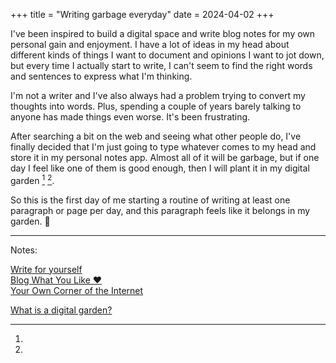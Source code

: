 +++
title = "Writing garbage everyday"
date = 2024-04-02
+++

I've been inspired to build a digital space and write blog notes for my own personal gain and enjoyment. I have a lot of ideas in my head about different kinds of things I want to document and opinions I want to jot down, but every time I actually start to write, I can't seem to find the right words and sentences to express what I'm thinking.

I'm not a writer and I've also always had a problem trying to convert my thoughts into words. Plus, spending a couple of years barely talking to anyone has made things even worse. It's been frustrating.
 
After searching a bit on the web and seeing what other people do, I've finally decided that I'm just going to type whatever comes to my head and store it in my personal notes app. Almost all of it will be garbage, but if one day I feel like one of them is good enough, then I will plant it in my digital garden [^1] [^2]. 

So this is the first day of me starting a routine of writing at least one paragraph or page per day, and this paragraph feels like it belongs in my garden. 🌱

----
Notes:

[^1]: 
  [Write for yourself](https://samhawken.bearblog.dev/write-for-yourself/)\
  [Blog What You Like ❤️](https://brandons-journal.com/post/blog-what-you-like)\
  [Your Own Corner of the Internet](https://sheepdev.xyz/blog/your-own-corner-of-the-internet/)

[^2]:
  [What is a digital garden?](thunknotes.com)